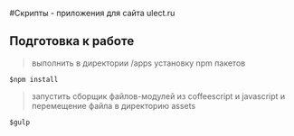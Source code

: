 #Скрипты - приложения для сайта ulect.ru

## Подготовка к работе

> выполнить в директории /apps установку  npm пакетов
    
    $npm install

> запустить сборщик файлов-модулей из coffeescript и javascript и перемещение файла в директорию assets

    $gulp
